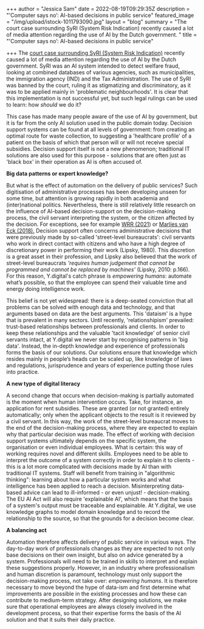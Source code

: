 +++
author = "Jessica Sam"
date = 2022-08-19T09:29:35Z
description = "'Computer says no’: AI-based decisions in public service"
featured_image = "/img/upload/istock-1011793090.jpg"
layout = "blog"
summary = "The court case surrounding SyRI (System Risk Indication) recently caused a lot of media attention regarding the use of AI by the Dutch government. "
title = "'Computer says no’: AI-based decisions in public service"

+++
The [court case surrounding SyRI (System Risk Indication)](https://www.nrc.nl/nieuws/2020/02/05/rechtbank-overheid-%20moet-stoppen-met-fraudesysteem-a3989325) recently caused a lot of media attention regarding the use of AI by the Dutch government. SyRI was an AI system intended to detect welfare fraud, looking at combined databases of various agencies, such as municipalities, the immigration agency (IND) and the Tax Administration. The use of SyRI was banned by the court, ruling it as stigmatizing and discriminatory, as it was to be applied mainly in 'problematic neighbourhoods'. It is clear that this implementation is not successful yet, but such legal rulings can be used to learn: how _should_ we do it?

This case has made many people aware of the use of AI by government, but it is far from the only AI solution used in the public domain today. Decision support systems can be found at all levels of government: from creating an optimal route for waste collection, to suggesting a 'healthcare profile' of a patient on the basis of which that person will or will not receive special subsidies. Decision support itself is not a new phenomenon; traditional IT solutions are also used for this purpose - solutions that are often just as 'black box' in their operation as AI is often accused of.

**Big data patterns or expert knowledge?**

But what is the effect of automation on the delivery of public services? Such digitisation of administrative processes has been developing unseen for some time, but attention is growing rapidly in both academia and (inter)national politics. Nevertheless, there is still relatively little research on the influence of AI-based decision-support on the decision-making process, the civil servant interpreting the system, or the citizen affected by the decision. For exceptions, see for example [WRR (2021](file:///C:/Users/Jessica/Downloads/Samenvatting+WRRrapport+Opgave+AI_De+nieuwe+systeemtechnologie_NR105.pdf)) or [Marlies van Eck (2018).](https://pure.uvt.nl/ws/portalfiles/portal/20399771/Van_Eck_Geautomatiseerde_ketenbesluiten.pdf) Decision support often concerns administrative decisions that were previously made by so-called 'street-level bureaucrats': civil servants who work in direct contact with citizens and who have a high degree of discretionary power in performing their work (Lipsky, 1980). This discretion is a great asset in their profession, and Lipsky also believed that the work of street-level bureaucrats _'requires human judgement that cannot be programmed and cannot be replaced by machines'_ (Lipsky, 2010: p.166). For this reason, Y.digital's catch phrase is _empowering humans_: automate what’s possible, so that the employee can spend their valuable time and energy doing intelligence work.

This belief is not yet widespread: there is a deep-seated conviction that all problems can be solved with enough data and technology, and that arguments based on data are the best arguments. This 'dataism' is a hype that is prevalent in many sectors. Until recently, 'relationshipism' prevailed: trust-based relationships between professionals and clients. In order to keep these relationships and the valuable 'tacit knowledge' of senior civil servants intact, at Y.digital we never start by recognising patterns in 'big data'. Instead, the in-depth knowledge and experience of professionals forms the basis of our solutions. Our solutions ensure that knowledge which resides mainly in people’s heads can be scaled up, like knowledge of laws and regulations, jurisprudence and years of experience putting those rules into practice.

**A new type of digital literacy**

A second change that occurs when decision-making is partially automated is the moment when human intervention occurs. Take, for instance, an application for rent subsidies. These are granted (or not granted) entirely automatically; only when the applicant objects to the result is it reviewed by a civil servant. In this way, the work of the street-level bureaucrat moves to the end of the decision-making process, where they are expected to explain why that particular decision was made. The effect of working with decision support systems ultimately depends on the specific system, the organisation or even individual employees. What is certain: this way of working requires novel and different skills. Employees need to be able to interpret the outcome of a system correctly in order to explain it to clients - this is a lot more complicated with decisions made by AI than with traditional IT systems. Staff will benefit from training in "algorithmic thinking": learning about how a particular system works and what intelligence has been applied to reach a decision. Misinterpreting data-based advice can lead to ill-informed - or even unjust! - decision-making. The EU AI Act will also require 'explainable AI', which means that the basis of a system's output must be traceable and explainable. At Y.digital, we use knowledge graphs to model domain knowledge and to record the relationship to the source, so that the grounds for a decision become clear.

**A balancing act**

Automation therefore affects delivery of public service in various ways. The day-to-day work of professionals changes as they are expected to not only base decisions on their own insight, but also on advice generated by a system. Professionals will need to be trained in skills to interpret and explain these suggestions properly. However, in an industry where professionalism and human discretion is paramount, technology must only support the decision-making process, not take over: _empowering humans_. It is therefore necessary to move beyond the hype of data-ism and first determine what improvements are possible in the existing processes and how these can contribute to medium-term strategy. After designing solutions, we make sure that operational employees are always closely involved in the development process, so that their expertise forms the basis of the AI solution and that it suits their daily practice.